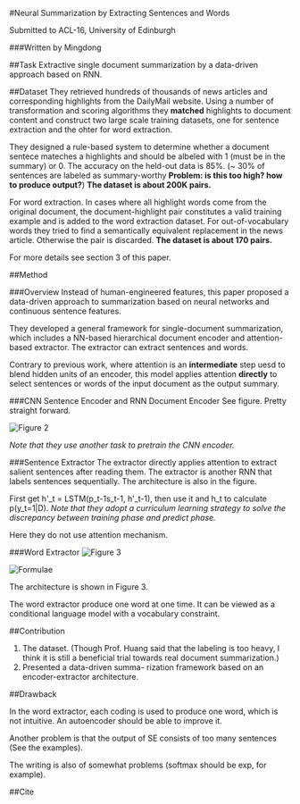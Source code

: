 #Neural Summarization by Extracting Sentences and Words

Submitted to ACL-16, University of Edinburgh

###Written by Mingdong

##Task
Extractive single document summarization by a data-driven approach based on RNN.


##Dataset
They retrieved hundreds of thousands of news articles and corresponding highlights from the DailyMail website. Using a number of transformation and scoring algorithms they __matched__ highlights to document content and construct two large scale training datasets, one for sentence extraction and the ohter for word extraction. 

They designed a rule-based system to determine whether a document sentece mateches a highlights and should be albeled with 1 (must be in the summary) or 0. The accuracy on the held-out data is 85%. (~ 30% of sentences are labeled as summary-worthy __Problem: is this too high? how to produce output?__) __The dataset is about 200K pairs.__

For word extraction. In cases where all highlight words come from the original document, the document-highlight pair constitutes a valid training example and is added to the word extraction dataset. For out-of-vocabulary words they tried to find a semantically equivalent replacement in the news article. Otherwise the pair is discarded. __The dataset is about 170 pairs.__

For more details see section 3 of this paper.

##Method

###Overview
Instead of human-engineered features, this paper proposed a data-driven approach to summarization based on neural networks and continuous sentence features.

They developed a general framework for single-document summarization, which includes a NN-based hierarchical document encoder and attention-based extractor. The extractor can extract sentences and words. 

Contrary to previous work, where attention is an __intermediate__ step uesd to blend hidden units of an encoder, this model applies attention __directly__ to select sentences or words of the input document as the output summary. 

###CNN Sentence Encoder and RNN Document Encoder
See figure. Pretty straight forward.

![Figure 2](toadd)

_Note that they use another task to pretrain the CNN encoder._

###Sentence Extractor
The extractor directly applies attention to extract salient sentences after reading them. The extractor is another RNN that labels sentences sequentially. The architecture is also in the figure. 

First get h'\_t = LSTM(p\_t-1s\_t-1, h'\_t-1), then use it and h\_t to calculate p(y_t=1|D). _Note that they adopt a curriculum learning strategy to solve the discrepancy between training phase and predict phase._

Here they do not use attention mechanism.


###Word Extractor
![Figure 3](toadd)

![Formulae](toadd)

The architecture is shown in Figure 3.

The word extractor produce one word at one time. It can be viewed as a conditional language model with a vocabulary constraint. 

##Contribution

1. The dataset. (Though Prof. Huang said that the labeling is too heavy, I think it is still a beneficial trial towards real document summarization.)
2. Presented a data-driven summa- rization framework based on an encoder-extractor architecture.

##Drawback

In the word extractor, each coding is used to produce one word, which is not intuitive. An autoencoder should be able to improve it. 

Another problem is that the output of SE consists of too many sentences (See the examples).

The writing is also of somewhat problems (softmax should be exp, for example).

##Cite
